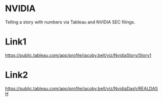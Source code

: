 # NVIDIA
Telling a story with numbers via Tableau and NVIDIA SEC filings.

# Link1
https://public.tableau.com/app/profile/jacoby.bell/viz/NvidiaStory/Story1

# Link2
https://public.tableau.com/app/profile/jacoby.bell/viz/NvidiaDash/REALDASH
